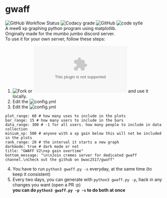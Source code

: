 # gwaff

![GitHub Workflow Status](https://img.shields.io/github/workflow/status/bwac2517/gwaff/record-xp-data?label=Xp%20Data%20Recording&style=for-the-badge) ![Codacy grade](https://img.shields.io/codacy/grade/ca5609bf92774f9ea1d6b55cbea6dfed?style=for-the-badge) ![GitHub](https://img.shields.io/github/license/bwac2517/gwaff?style=for-the-badge) ![code sytle](https://img.shields.io/badge/code%20style-black-black?style=for-the-badge)  
A mee6 xp graphing python program using matplotlib.  
Originally made for the mumbo jumbo discord server.  
To use it for your own server, follow these steps:

1. ![Fork](https://github.com/bwac2517/gwaff/fork) or ![download it](https://github.com/bwac2517/gwaff/archive/master.zip) and use it locally. 
2. Edit the ![config.yml](https://github.com/bwac2517/gwaff/blob/master/config.yml)
3. Edit the ![config.yml](https://github.com/bwac2517/gwaff/blob/master/config.yml)
```server_id: 377946908783673344 # your server id
plot_range: 60 # how many uses to include in the plots
bar_range: 15 # how many users to include in the bars
data_range: 300 # -1 for all users. how many people to include in data collection
minium_xp: 500 # anyone with a xp gain below this will not be included in the plots
rank_range: 20 # the interval it starts a new graph
darkmode: true # dark mode or not
title: "GWAFF V2\nxp gain overtime"
bottom_message: "\n\nJoin cremes server for dedicated gwaff channel.\nCheck out the github on bwac2517/gwaff"
```  
4. You have to run `python3 gwaff.py -s` everyday, at the same time (to keep it consistent)  
5. Every two days, you can generate with `python3 gwaff.py -p`, hack in any changes you want (open a PR :p)  
**you can do `python3 gwaff.py -p -s` to do both at once**
